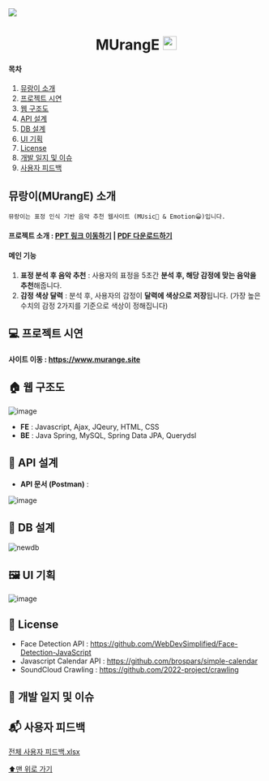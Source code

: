 
<img src="https://user-images.githubusercontent.com/77563814/202142308-614a5630-8757-44f6-bf08-cd388874750d.png" href="src/main/resources/static/images/murange.pdf"/>

<h1 align="center"> MUrangE <img src="https://user-images.githubusercontent.com/77563814/209101841-f736b358-8f22-4988-b24d-5ddd057a6edf.png" width="27" height="27"/> </h1>

#### 목차 

1. [뮤랑이 소개](#뮤랑이murange-소개)
2. [프로젝트 시연](#-프로젝트-시연)
3. [웹 구조도](#-웹-구조도)
4. [API 설계](#-api-설계)
5. [DB 설계](#-db-설계)
6. [UI 기획](#-ui-기획)
7. [License](#-license)
8. [개발 일지 및 이슈](#-개발-일지-및-이슈)
9. [사용자 피드백](#-사용자-피드백)

## 뮤랑이(MUrangE) 소개

    뮤랑이는 표정 인식 기반 음악 추천 웹사이트 (MUsic🎵 & Emotion😀)입니다.

#### 프로젝트 소개 : [PPT 링크 이동하기](src/main/resources/static/images/murange.pdf) | [PDF 다운로드하기](https://github.com/2022-project/MU_rang_E/files/10293762/murange.pdf)

#### 메인 기능

1. **표정 분석 후 음악 추천** :  사용자의 표정을 5초간 **분석 후, 해당 감정에 맞는 음악을 추천**해줍니다.
2. **감정 색상 달력** : 분석 후, 사용자의 감정이 **달력에 색상으로 저장**됩니다. (가장 높은 수치의 감정 2가지를 기준으로 색상이 정해집니다)




## 💻 프로젝트 시연

#### 사이트 이동 : https://www.murange.site



## 🏠 웹 구조도

![image](https://user-images.githubusercontent.com/77563814/198512288-ecb70706-b587-4c3f-802b-e5c4657dd03e.png)

- **FE** : Javascript, Ajax, JQeury, HTML, CSS
- **BE** : Java Spring, MySQL, Spring Data JPA, Querydsl

## 📁 API 설계

- **API 문서 (Postman)** : 

![image](https://user-images.githubusercontent.com/77563814/193088956-a0fe2d42-0d9a-4a52-9389-8b8ac3dbcd8e.png)

## 📂 DB 설계

![newdb](https://user-images.githubusercontent.com/77563814/193088992-321b2c0a-b1bf-4e6e-a0a3-9723bee078ef.png)

## 🖼 UI 기획

![image](https://user-images.githubusercontent.com/77563814/193090214-6f6e2ff0-022e-4045-8e94-60dd72965cdd.png)

## 📑 License

- Face Detection API : https://github.com/WebDevSimplified/Face-Detection-JavaScript
- Javascript Calendar API : https://github.com/brospars/simple-calendar
- SoundCloud Crawling : https://github.com/2022-project/crawling

## 📝 개발 일지 및 이슈



## 📬 사용자 피드백
[전체 사용자 피드백.xlsx](https://github.com/2022-project/MU_rang_E/files/10293756/default.xlsx)

[⬆맨 위로 가기](#목차)
